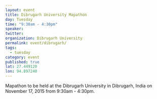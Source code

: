 ```yaml
---
layout: event
title: Dibrugarh University Mapathon
day: Tuesday
time: "9:30am - 4:30pm"
speaker: 
twitter: 
organization: Dibrugarh University 
permalink: event/dibrugarh/
tags: 
  - tuesday
category: event
published: true
lat: 27.449120
lon: 94.897240
---
```


Mapathon to be held at the Dibrugarh University in Dibrugarh, India on November 17, 2015 from 9:30am - 4:30pm.
